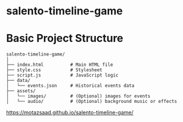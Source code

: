 # salento-timeline-game

# Basic Project Structure

```plaintext 
salento-timeline-game/
│
├── index.html          # Main HTML file
├── style.css           # Stylesheet
├── script.js           # JavaScript logic
├── data/
│   └── events.json     # Historical events data
├── assets/
│   └── images/         # (Optional) images for events
│   └── audio/          # (Optional) background music or effects
```



https://motazsaad.github.io/salento-timeline-game/
